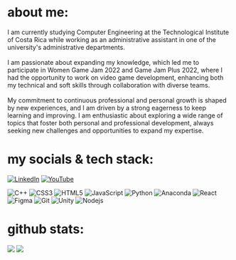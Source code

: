 # about me:
I am currently studying Computer Engineering at the Technological Institute of Costa Rica while working as an administrative assistant in one of the university's administrative departments.<br><br>I am passionate about expanding my knowledge, which led me to participate in Women Game Jam 2022 and Game Jam Plus 2022, where I had the opportunity to work on video game development, enhancing both my technical and soft skills through collaboration with diverse teams.<br><br>My commitment to continuous professional and personal growth is shaped by new experiences, and I am driven by a strong eagerness to keep learning and improving. I am enthusiastic about exploring a wide range of topics that foster both personal and professional development, always seeking new challenges and opportunities to expand my expertise.


# my socials & tech stack:
[![LinkedIn](https://img.shields.io/badge/LinkedIn-%230077B5.svg?logo=linkedin&logoColor=white)](https://linkedin.com/in/alexiacerdas) [![YouTube](https://img.shields.io/badge/YouTube-%23FF0000.svg?logo=YouTube&logoColor=white)](https://youtube.com/@aleedca) 


![C++](https://img.shields.io/badge/c++-%2300599C.svg?style=for-the-badge&logo=c%2B%2B&logoColor=white) ![CSS3](https://img.shields.io/badge/css3-%231572B6.svg?style=for-the-badge&logo=css3&logoColor=white) ![HTML5](https://img.shields.io/badge/html5-%23E34F26.svg?style=for-the-badge&logo=html5&logoColor=white) ![JavaScript](https://img.shields.io/badge/javascript-%23323330.svg?style=for-the-badge&logo=javascript&logoColor=%23F7DF1E) ![Python](https://img.shields.io/badge/python-3670A0?style=for-the-badge&logo=python&logoColor=ffdd54) ![Anaconda](https://img.shields.io/badge/Anaconda-%2344A833.svg?style=for-the-badge&logo=anaconda&logoColor=white) ![React](https://img.shields.io/badge/react-%2320232a.svg?style=for-the-badge&logo=react&logoColor=%2361DAFB) ![Figma](https://img.shields.io/badge/figma-%23F24E1E.svg?style=for-the-badge&logo=figma&logoColor=white) ![Git](https://img.shields.io/badge/git-%23F05033.svg?style=for-the-badge&logo=git&logoColor=white) ![Unity](https://img.shields.io/badge/unity-%23000000.svg?style=for-the-badge&logo=unity&logoColor=white) ![Nodejs](https://img.shields.io/badge/Node%20js-339933?style=for-the-badge&logo=nodedotjs&logoColor=white)
# github stats:
![](https://github-readme-stats.vercel.app/api?username=aleedca&theme=catppuccin_mocha&hide_border=true&include_all_commits=true&count_private=false)
![](https://github-readme-streak-stats.herokuapp.com/?user=aleedca&theme=catppuccin_mocha&hide_border=true)<br/>

<!-- Proudly created with GPRM ( https://gprm.itsvg.in ) -->
